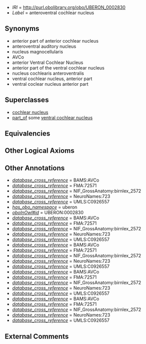  * *IRI* = http://purl.obolibrary.org/obo/UBERON_0002830
 * *Label* = anteroventral cochlear nucleus

## Synonyms

 * anterior part of anterior cochlear nucleus
 * anteroventral auditory nucleus
 * nucleus magnocellularis
 * AVCo
 * anterior Ventral Cochlear Nucleus
 * anterior part of the ventral cochlear nucleus
 * nucleus cochlearis anteroventralis
 * ventral cochlear nucleus, anterior part
 * ventral coclear nucleus anterior part

## Superclasses

 * [cochlear nucleus](../../UBERON/20/UBERON_0001720.md)
 * [part_of](../../BFO/50/BFO_0000050.md) some [ventral cochlear nucleus](../../UBERON/28/UBERON_0002828.md)

## Equivalencies


## Other Logical Axioms


## Other Annotations

 * *[database_cross_reference](../../ef/oboInOwl#hasDbXref.md)* = BAMS:AVCo
 * *[database_cross_reference](../../ef/oboInOwl#hasDbXref.md)* = FMA:72571
 * *[database_cross_reference](../../ef/oboInOwl#hasDbXref.md)* = NIF_GrossAnatomy:birnlex_2572
 * *[database_cross_reference](../../ef/oboInOwl#hasDbXref.md)* = NeuroNames:723
 * *[database_cross_reference](../../ef/oboInOwl#hasDbXref.md)* = UMLS:C0926557
 * *[has_obo_namespace](../../ce/oboInOwl#hasOBONamespace.md)* = uberon
 * *[oboInOwl#id](../../id/oboInOwl#id.md)* = UBERON:0002830
 * *[database_cross_reference](../../ef/oboInOwl#hasDbXref.md)* = BAMS:AVCo
 * *[database_cross_reference](../../ef/oboInOwl#hasDbXref.md)* = FMA:72571
 * *[database_cross_reference](../../ef/oboInOwl#hasDbXref.md)* = NIF_GrossAnatomy:birnlex_2572
 * *[database_cross_reference](../../ef/oboInOwl#hasDbXref.md)* = NeuroNames:723
 * *[database_cross_reference](../../ef/oboInOwl#hasDbXref.md)* = UMLS:C0926557
 * *[database_cross_reference](../../ef/oboInOwl#hasDbXref.md)* = BAMS:AVCo
 * *[database_cross_reference](../../ef/oboInOwl#hasDbXref.md)* = FMA:72571
 * *[database_cross_reference](../../ef/oboInOwl#hasDbXref.md)* = NIF_GrossAnatomy:birnlex_2572
 * *[database_cross_reference](../../ef/oboInOwl#hasDbXref.md)* = NeuroNames:723
 * *[database_cross_reference](../../ef/oboInOwl#hasDbXref.md)* = UMLS:C0926557
 * *[database_cross_reference](../../ef/oboInOwl#hasDbXref.md)* = BAMS:AVCo
 * *[database_cross_reference](../../ef/oboInOwl#hasDbXref.md)* = FMA:72571
 * *[database_cross_reference](../../ef/oboInOwl#hasDbXref.md)* = NIF_GrossAnatomy:birnlex_2572
 * *[database_cross_reference](../../ef/oboInOwl#hasDbXref.md)* = NeuroNames:723
 * *[database_cross_reference](../../ef/oboInOwl#hasDbXref.md)* = UMLS:C0926557
 * *[database_cross_reference](../../ef/oboInOwl#hasDbXref.md)* = BAMS:AVCo
 * *[database_cross_reference](../../ef/oboInOwl#hasDbXref.md)* = FMA:72571
 * *[database_cross_reference](../../ef/oboInOwl#hasDbXref.md)* = NIF_GrossAnatomy:birnlex_2572
 * *[database_cross_reference](../../ef/oboInOwl#hasDbXref.md)* = NeuroNames:723
 * *[database_cross_reference](../../ef/oboInOwl#hasDbXref.md)* = UMLS:C0926557

## External Comments

